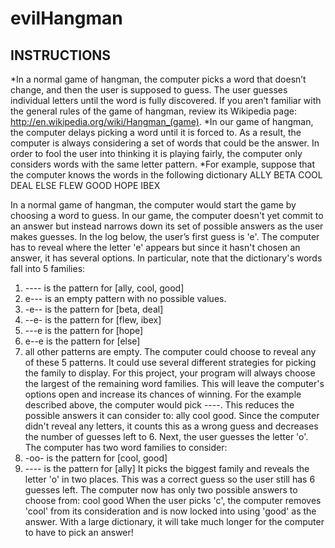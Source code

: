 # evilHangman
## INSTRUCTIONS
*In a normal game of hangman, the computer picks a word that doesn’t change, and
then the user is supposed to guess. The user guesses individual letters until the word is
fully discovered. If you aren’t familiar with the general rules of the game of hangman,
review its Wikipedia page: http://en.wikipedia.org/wiki/Hangman_(game).
*In our game of hangman, the computer delays picking a word until it is forced to. As a
result, the computer is always considering a set of words that could be the answer. In
order to fool the user into thinking it is playing fairly, the computer only considers words
with the same letter pattern.
*For example, suppose that the computer knows the words in the following dictionary
ALLY BETA COOL DEAL ELSE FLEW GOOD HOPE IBEX

In a normal game of hangman, the computer would start the game by choosing a word
to guess. In our game, the computer doesn't yet commit to an answer but instead
narrows down its set of possible answers as the user makes guesses. In the log below,
the user’s first guess is 'e'. The computer has to reveal where the letter 'e' appears but
since it hasn't chosen an answer, it has several options. In particular, note that the
dictionary's words fall into 5 families:
1. ---- is the pattern for [ally, cool, good]
2. e--- is an empty pattern with no possible values.
3. -e-- is the pattern for [beta, deal]
4. --e- is the pattern for [flew, ibex]
5. ---e is the pattern for [hope]
6. e--e is the pattern for [else]
7. all other patterns are empty.
The computer could choose to reveal any of these 5 patterns. It could use several
different strategies for picking the family to display. For this project, your program will
always choose the largest of the remaining word families. This will leave the
computer's options open and increase its chances of winning. For the example
described above, the computer would pick ----. This reduces the possible answers it
can consider to: ally cool good. Since the computer didn't reveal any letters, it
counts this as a wrong guess and decreases the number of guesses left to 6.
Next, the user guesses the letter 'o'. The computer has two word families to consider:
1. -oo- is the pattern for [cool, good]
2. ---- is the pattern for [ally]
It picks the biggest family and reveals the letter 'o' in two places. This was a correct guess so
the user still has 6 guesses left. The computer now has only two possible answers to choose
from: cool good
When the user picks 'c', the computer removes 'cool' from its consideration and is now locked
into using 'good' as the answer. With a large dictionary, it will take much longer for the computer
to have to pick an answer!
